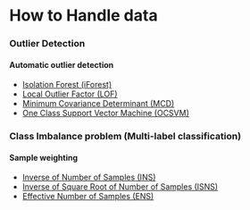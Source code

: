 # How to Handle data

### Outlier Detection
#### Automatic outlier detection
- [Isolation Forest (iForest)](https://github.com/bbh-pharm/How-to-Handle-data/blob/main/Outlier-detection/Isolation_Forest_(iForest).ipynb)
- [Local Outlier Factor (LOF)](https://github.com/bbh-pharm/How-to-Handle-data/blob/main/Outlier-detection/Local_Outlier_Factor_(LOF).ipynb)
- [Minimum Covariance Determinant (MCD)](https://github.com/bbh-pharm/How-to-Handle-data/blob/main/Outlier-detection/Minimum_Covariance_Determinant_(MCD).ipynb)
- [One Class Support Vector Machine (OCSVM)](https://github.com/bbh-pharm/How-to-Handle-data/blob/main/Outlier-detection/One_Class_Support_Vector_Machine_(OCSVM).ipynb)

### Class Imbalance problem (Multi-label classification)
#### Sample weighting
- [Inverse of Number of Samples (INS)](https://github.com/bbh-pharm/How-to-Handle-data/blob/main/Class-Imbalance/Inverse_of_Number_of_Samples_(INS).ipynb)
- [Inverse of Square Root of Number of Samples (ISNS)](https://github.com/bbh-pharm/How-to-Handle-data/blob/main/Class-Imbalance/Inverse_of_Square_Root_of_Number_of_Samples_(ISNS).ipynb)
- [Effective Number of Samples (ENS)](https://github.com/bbh-pharm/How-to-Handle-data/blob/main/Class-Imbalance/Effective_Number_of_Samples_(ENS).ipynb)
